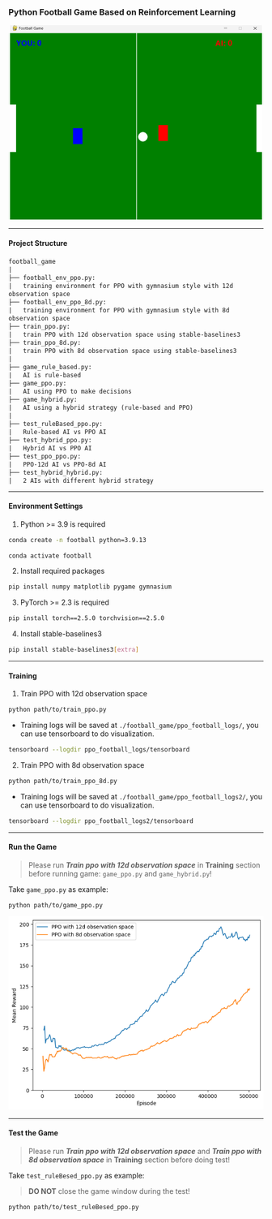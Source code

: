 ### Python Football Game Based on Reinforcement Learning

<div style="text-align: center;"><img src="./imgs/game.png" style="zoom: 50%;" /></div>

___
#### Project Structure
```text
football_game
|
├── football_env_ppo.py:  
|   training environment for PPO with gymnasium style with 12d observation space
├── football_env_ppo_8d.py:  
|   training environment for PPO with gymnasium style with 8d observation space
├── train_ppo.py: 
|   train PPO with 12d observation space using stable-baselines3 
├── train_ppo_8d.py: 
|   train PPO with 8d observation space using stable-baselines3 
|
├── game_rule_based.py: 
|   AI is rule-based
├── game_ppo.py: 
|   AI using PPO to make decisions
├── game_hybrid.py: 
|   AI using a hybrid strategy (rule-based and PPO)
|
├── test_ruleBased_ppo.py:
|   Rule-based AI vs PPO AI
├── test_hybrid_ppo.py:
|   Hybrid AI vs PPO AI
├── test_ppo_ppo.py:
|   PPO-12d AI vs PPO-8d AI
├── test_hybrid_hybrid.py:
|   2 AIs with different hybrid strategy
```
___

#### Environment Settings
1. Python >= 3.9 is required
```bash
conda create -n football python=3.9.13
```
```bash
conda activate football
```
2. Install required packages
```bash
pip install numpy matplotlib pygame gymnasium
```
3. PyTorch >= 2.3 is required
```bash
pip install torch==2.5.0 torchvision==2.5.0
```
4. Install stable-baselines3
```bash
pip install stable-baselines3[extra]
```
___

#### Training

1. Train PPO with 12d observation space
```bash
python path/to/train_ppo.py
```
- Training logs will be saved at `./football_game/ppo_football_logs/`, you can use tensorboard to do visualization.
```bash
tensorboard --logdir ppo_football_logs/tensorboard
```

2. Train PPO with 8d observation space
```bash
python path/to/train_ppo_8d.py
```
- Training logs will be saved at `./football_game/ppo_football_logs2/`, you can use tensorboard to do visualization.
```bash
tensorboard --logdir ppo_football_logs2/tensorboard
```
___
#### Run the Game
> Please run ***Train ppo with 12d observation space*** in **Training** section before running game: `game_ppo.py` and `game_hybrid.py`! 

Take `game_ppo.py` as example:
```bash
python path/to/game_ppo.py
```

<div style="text-align: center;"><img src="./imgs/12dvs8d.png" style="zoom: 75%;" /></div>

___

#### Test the Game
> Please run ***Train ppo with 12d observation space*** and ***Train ppo with 8d observation space*** in **Training** section before doing test!

Take `test_ruleBesed_ppo.py` as example:
> **DO NOT** close the game window during the test!
```bash
python path/to/test_ruleBesed_ppo.py
```

